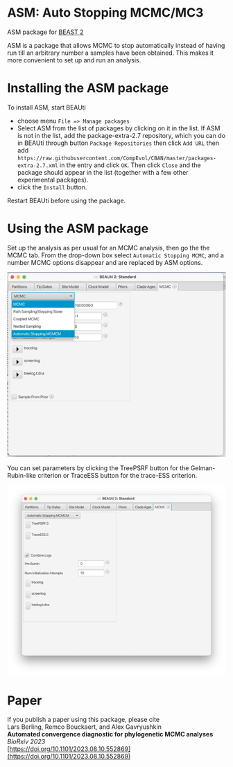 # ASM: Auto Stopping MCMC/MC3

ASM package for [BEAST 2](http://beast2.org)

ASM is a package that allows MCMC to stop automatically instead of having run till an arbitrary number a samples have been obtained.
This makes it more convenient to set up and run an analysis.

# Installing the ASM package

To install ASM, start BEAUti
* choose menu `File => Manage packages`
* Select ASM from the list of packages by clicking on it in the list. 
	If ASM is not in the list, add the package-extra-2.7 repository,
	which you can do in BEAUti through button `Package Repositories` 
	then click `Add URL` 
	then add 
	`https://raw.githubusercontent.com/CompEvol/CBAN/master/packages-extra-2.7.xml`
	 in the entry and click `OK`. 
	 Then click `Close` and the package should appear in the list (together with a few other experimental packages).
* click the `Install` button.

Restart BEAUti before using the package.

# Using the ASM package

Set up the analysis as per usual for an MCMC analysis, then go the the MCMC tab.
From the drop-down box select `Automatic Stopping MCMC`, and a number MCMC options disappear and are replaced by ASM options.

<img width="916" alt="asm" src="https://raw.githubusercontent.com/rbouckaert/asm/main/doc/asm-select.png">

You can set parameters by clicking the TreePSRF button for the Gelman-Rubin-like criterion or TraceESS button for the trace-ESS criterion.

<img width="916" alt="asm" src="https://raw.githubusercontent.com/rbouckaert/asm/main/doc/asm-options.png">



# Paper 

If you publish a paper using this package, please cite<br>
Lars Berling, Remco Bouckaert, and Alex Gavryushkin<br>
**Automated convergence diagnostic for phylogenetic MCMC analyses**<br>
*BioRxiv 2023*<br>
[https://doi.org/10.1101/2023.08.10.552869](https://doi.org/10.1101/2023.08.10.552869)<br>
